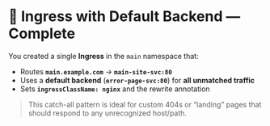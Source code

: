 # 🎉 Ingress with Default Backend — Complete

You created a single **Ingress** in the `main` namespace that:
- Routes **`main.example.com`** → **`main-site-svc:80`**
- Uses a **default backend** (**`error-page-svc:80`**) for **all unmatched traffic**
- Sets **`ingressClassName: nginx`** and the rewrite annotation

> This catch-all pattern is ideal for custom 404s or “landing” pages that should respond to any unrecognized host/path.
